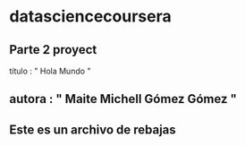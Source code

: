 # datasciencecoursera
Parte 2 proyect
---

título : " Hola Mundo "

autora : " Maite Michell Gómez Gómez "
---

##  Este es un archivo de rebajas
